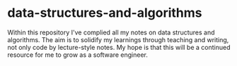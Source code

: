# data-structures-and-algorithms

Within this repository I've complied all my notes on data structures and algorithms. The aim is to solidify my learnings through teaching and writing, not only code by lecture-style notes. My hope is that this will be a continued resource for me to grow as a software engineer. 
